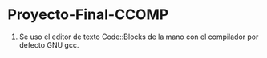 # Proyecto-Final-CCOMP

1. Se uso el editor de texto Code::Blocks de la mano con el compilador por defecto GNU gcc.
